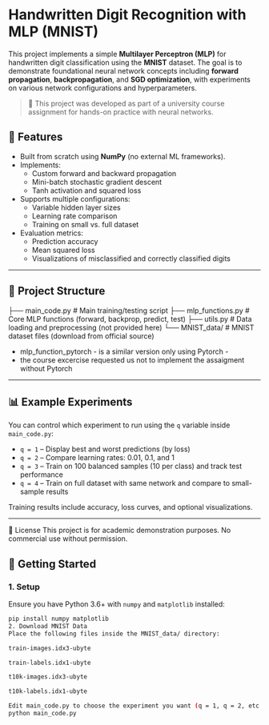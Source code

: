# Handwritten Digit Recognition with MLP (MNIST)

This project implements a simple **Multilayer Perceptron (MLP)** for handwritten digit classification using the **MNIST** dataset. The goal is to demonstrate foundational neural network concepts including **forward propagation**, **backpropagation**, and **SGD optimization**, with experiments on various network configurations and hyperparameters.

> 🔬 This project was developed as part of a university course assignment for hands-on practice with neural networks.

## 🔧 Features

- Built from scratch using **NumPy** (no external ML frameworks).
- Implements:
  - Custom forward and backward propagation
  - Mini-batch stochastic gradient descent
  - Tanh activation and squared loss
- Supports multiple configurations:
  - Variable hidden layer sizes
  - Learning rate comparison
  - Training on small vs. full dataset
- Evaluation metrics:
  - Prediction accuracy
  - Mean squared loss
  - Visualizations of misclassified and correctly classified digits

---

## 📁 Project Structure

├── main_code.py # Main training/testing script
├── mlp_functions.py # Core MLP functions (forward, backprop, predict, test)
├── utils.py # Data loading and preprocessing (not provided here)
└── MNIST_data/ # MNIST dataset files (download from official source)
* mlp_function_pytorch - is a similar version only using Pytorch -
* the course excercise requested us not to implement the assaigment without Pytorch


---

## 📊 Example Experiments

You can control which experiment to run using the `q` variable inside `main_code.py`:

- `q = 1` – Display best and worst predictions (by loss)
- `q = 2` – Compare learning rates: 0.01, 0.1, and 1
- `q = 3` – Train on 100 balanced samples (10 per class) and track test performance
- `q = 4` – Train on full dataset with same network and compare to small-sample results

Training results include accuracy, loss curves, and optional visualizations.

---

📜 License
This project is for academic demonstration purposes. No commercial use without permission.


## 🧪 Getting Started

### 1. Setup

Ensure you have Python 3.6+ with `numpy` and `matplotlib` installed:

```bash
pip install numpy matplotlib
2. Download MNIST Data
Place the following files inside the MNIST_data/ directory:

train-images.idx3-ubyte

train-labels.idx1-ubyte

t10k-images.idx3-ubyte

t10k-labels.idx1-ubyte

Edit main_code.py to choose the experiment you want (q = 1, q = 2, etc.), then:
python main_code.py

